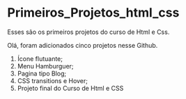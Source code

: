 # Primeiros_Projetos_html_css
Esses são os primeiros projetos do curso de Html e Css.

Olá, foram adicionados cinco projetos nesse Github.

1. Ícone flutuante;
2. Menu Hamburguer;
3. Pagina tipo Blog;
4. CSS transitions e Hover;
5. Projeto final do Curso de Html e CSS
